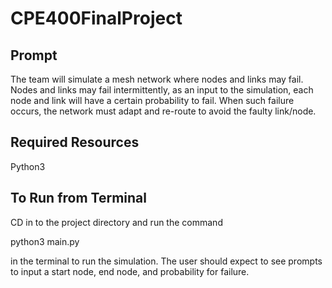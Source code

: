 ﻿# CPE400FinalProject

## Prompt
The team will simulate a mesh network where nodes and links may fail. Nodes and links may fail intermittently, as an input to the simulation, each node and link will have a certain probability to fail. When such failure occurs, the network must adapt and re-route to avoid the faulty link/node.

## Required Resources
Python3

## To Run from Terminal
CD in to the project directory and run the command 

python3 main.py

in the terminal to run the simulation. The user should expect to see prompts to input a start node, end node, and probability for failure.
